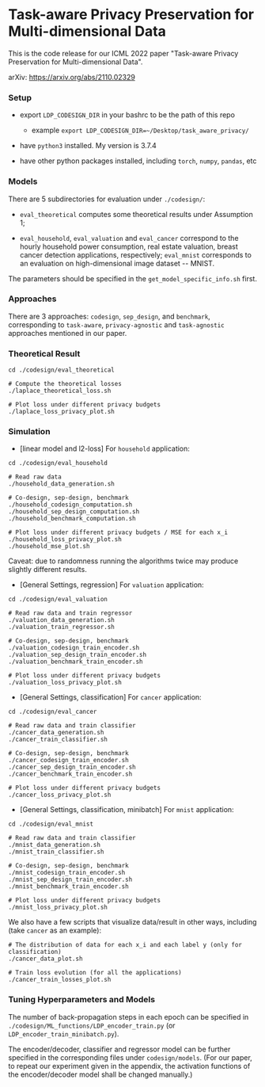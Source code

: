 # Task-aware Privacy Preservation for Multi-dimensional Data #
This is the code release for our ICML 2022 paper "Task-aware Privacy Preservation for Multi-dimensional Data".

arXiv: https://arxiv.org/abs/2110.02329

### Setup ###

* export `LDP_CODESIGN_DIR` in your bashrc to be the path of this repo
    * example `export LDP_CODESIGN_DIR=~/Desktop/task_aware_privacy/`

* have `python3` installed. My version is 3.7.4

* have other python packages installed, including `torch`, `numpy`, `pandas`, etc


### Models ###

There are 5 subdirectories for evaluation under `./codesign/`:

* `eval_theoretical` computes some theoretical results under Assumption 1;

* `eval_household`, `eval_valuation` and `eval_cancer` correspond to the hourly household power consumption, real estate valuation, breast cancer detection applications, respectively; `eval_mnist` corresponds to an evaluation on high-dimensional image dataset -- MNIST.

The parameters should be specified in the `get_model_specific_info.sh` first.

### Approaches ###

There are 3 approaches: `codesign`, `sep_design`, and `benchmark`, corresponding to `task-aware`, `privacy-agnostic` and `task-agnostic` approaches mentioned in our paper.  

### Theoretical Result ###
```
cd ./codesign/eval_theoretical

# Compute the theoretical losses
./laplace_theoretical_loss.sh

# Plot loss under different privacy budgets
./laplace_loss_privacy_plot.sh 
```

### Simulation ###

* [linear model and l2-loss] For `household` application:
```
cd ./codesign/eval_household

# Read raw data
./household_data_generation.sh

# Co-design, sep-design, benchmark
./household_codesign_computation.sh 
./household_sep_design_computation.sh
./household_benchmark_computation.sh

# Plot loss under different privacy budgets / MSE for each x_i
./household_loss_privacy_plot.sh
./household_mse_plot.sh 
```

Caveat: due to randomness running the algorithms twice may produce slightly different results.

* [General Settings, regression] For `valuation` application:
```
cd ./codesign/eval_valuation

# Read raw data and train regressor
./valuation_data_generation.sh 
./valuation_train_regressor.sh

# Co-design, sep-design, benchmark
./valuation_codesign_train_encoder.sh
./valuation_sep_design_train_encoder.sh
./valuation_benchmark_train_encoder.sh

# Plot loss under different privacy budgets
./valuation_loss_privacy_plot.sh
```

* [General Settings, classification] For `cancer` application:
```
cd ./codesign/eval_cancer

# Read raw data and train classifier
./cancer_data_generation.sh
./cancer_train_classifier.sh 

# Co-design, sep-design, benchmark
./cancer_codesign_train_encoder.sh
./cancer_sep_design_train_encoder.sh 
./cancer_benchmark_train_encoder.sh

# Plot loss under different privacy budgets
./cancer_loss_privacy_plot.sh
```

* [General Settings, classification, minibatch] For `mnist` application:
```
cd ./codesign/eval_mnist

# Read raw data and train classifier
./mnist_data_generation.sh
./mnist_train_classifier.sh

# Co-design, sep-design, benchmark
./mnist_codesign_train_encoder.sh
./mnist_sep_design_train_encoder.sh
./mnist_benchmark_train_encoder.sh

# Plot loss under different privacy budgets
./mnist_loss_privacy_plot.sh
```

We also have a few scripts that visualize data/result in other ways, including (take `cancer` as an example):
```
# The distribution of data for each x_i and each label y (only for classification) 
./cancer_data_plot.sh

# Train loss evolution (for all the applications)
./cancer_train_losses_plot.sh
```

### Tuning Hyperparameters and Models ###

The number of back-propagation steps in each epoch can be specified in `./codesign/ML_functions/LDP_encoder_train.py` (or `LDP_encoder_train_minibatch.py`).

The encoder/decoder, classifier and regressor model can be further specified in the corresponding files under `codesign/models`. (For our paper, to repeat our experiment given in the appendix, the activation functions of the encoder/decoder model shall be changed manually.) 
